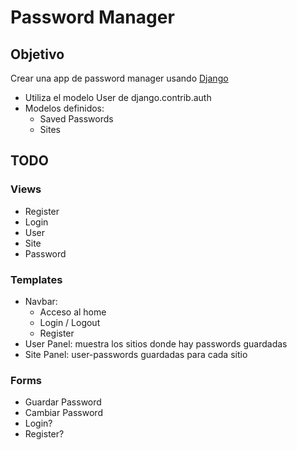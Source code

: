 # Password Manager

## Objetivo

Crear una app de password manager usando [Django](https://www.djangoproject.com/)

- Utiliza el modelo User de django.contrib.auth 
- Modelos definidos:
    - Saved Passwords
    - Sites

## TODO

### Views
- Register
- Login
- User
- Site
- Password

### Templates
- Navbar:
    - Acceso al home
    - Login / Logout
    - Register
- User Panel: muestra los sitios donde hay passwords guardadas
- Site Panel: user-passwords guardadas para cada sitio

### Forms
- Guardar Password
- Cambiar Password
- Login?
- Register?


